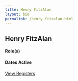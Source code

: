 ```yaml
---
title: Henry FitzAlan
layout: bio
permalink: /henry_fitzalan.html
---
```


## Henry FitzAlan

#### Role(s)

#### Dates Active

<a href="{{ '/browse.html' | relative_url }}#Henry FitzAlan" class="btn btn-custom">View Registers</a>